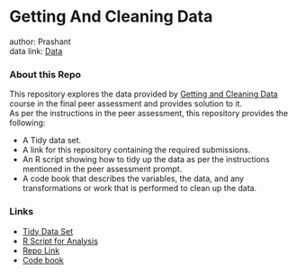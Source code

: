 # Getting And Cleaning Data  
author: Prashant  
data link: [Data](https://d396qusza40orc.cloudfront.net/getdata%2Fprojectfiles%2FUCI%20HAR%20Dataset.zip)  
  
  
### About this Repo  
This repository explores the data provided by [Getting and Cleaning Data](https://www.coursera.org/learn/data-cleaning) course in the final peer assessment and provides solution to it.  
As per the instructions in the peer assessment, this repository provides the following:  
* A Tidy data set.  
* A link for this repository containing the required submissions.  
* An R script showing how to tidy up the data as per the instructions mentioned in the peer assessment prompt.    
* A code book that describes the variables, the data, and any transformations or work that is performed to clean up the data.  
  
  
### Links
* [Tidy Data Set](https://github.com/PrashCode5321/Getting_And_Cleaning_Data/blob/main/TidyData.txt)
* [R Script for Analysis](https://github.com/PrashCode5321/Getting_And_Cleaning_Data/blob/main/run_analysis.R)
* [Repo Link](https://github.com/PrashCode5321/Getting_And_Cleaning_Data)
* [Code book](https://github.com/PrashCode5321/Getting_And_Cleaning_Data/blob/main/CodeBook.md)

